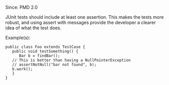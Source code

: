 Since: PMD 2.0

JUnit tests should include at least one assertion.  This makes the tests more robust, and using assert
with messages provide the developer a clearer idea of what the test does.

Example(s):
```
public class Foo extends TestCase {
   public void testSomething() {
      Bar b = findBar();
   // This is better than having a NullPointerException
   // assertNotNull("bar not found", b);
   b.work();
   }
}
```
